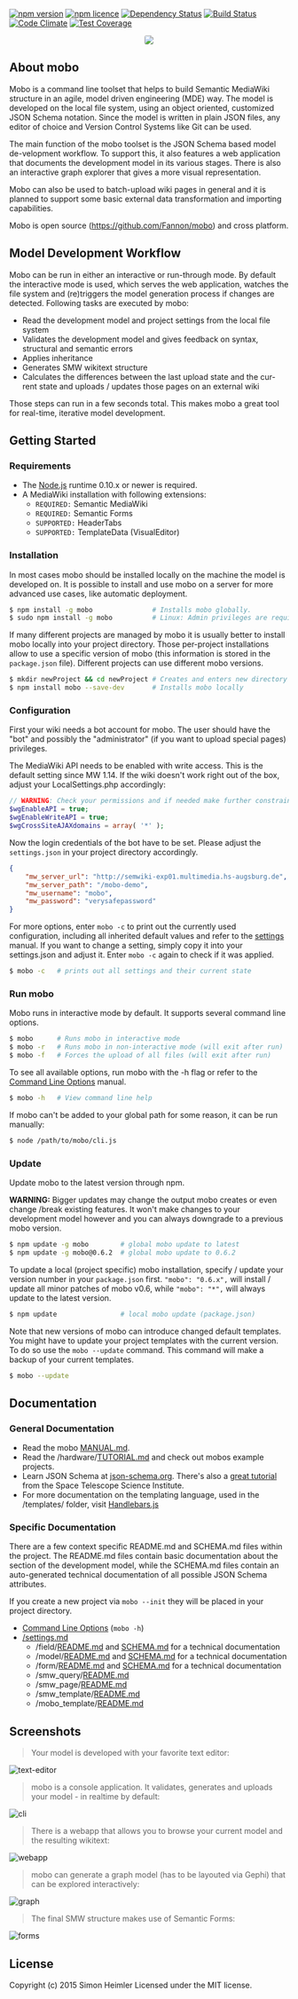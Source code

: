[![npm version](https://img.shields.io/npm/v/mobo.svg?style=flat)](https://www.npmjs.com/package/mobo)
[![npm licence](https://img.shields.io/npm/l/mobo.svg?style=flat)](https://github.com/Fannon/mobo/blob/master/LICENSE.txt)
[![Dependency Status](https://img.shields.io/david/Fannon/mobo.svg?style=flat)](https://david-dm.org/Fannon/mobo)
[![Build Status](https://img.shields.io/travis/Fannon/mobo.svg?style=flat)](http://travis-ci.org/Fannon/mobo)
[![Code Climate](https://codeclimate.com/github/Fannon/mobo/badges/gpa.svg)](https://codeclimate.com/github/Fannon/mobo)
[![Test Coverage](https://codeclimate.com/github/Fannon/mobo/badges/coverage.svg)](https://codeclimate.com/github/Fannon/mobo)

<p align="center">
    <img src ="http://fannon.de/p/mobo-intro/img/logo.png" style="border-radius: 3px;"/>
</p>

## About mobo
Mobo is a command line toolset that helps to build Semantic MediaWiki structure in an agile, model driven engineering (MDE) way. The model is developed on the local file system, using an object oriented, customized JSON Schema notation. Since the model is written in plain JSON files, any editor of choice and Version Control Systems like Git can be used.

The main function of the mobo toolset is the JSON Schema based model de-velopment workflow. To support this, it also features a web application that documents the development model in its various stages. There is also an interactive graph explorer that gives a more visual representation.

Mobo can also be used to batch-upload wiki pages in general and it is planned to support some basic external data transformation and importing capabilities.

Mobo is open source (https://github.com/Fannon/mobo) and cross platform.

## Model Development Workflow
Mobo can be run in either an interactive or run-through mode. By default the interactive mode is used, which serves the web application, watches the file system and (re)triggers the model generation process if changes are detected.
Following tasks are executed by mobo:

* Read the development model and project settings from the local file system
* Validates the development model and gives feedback on syntax, structural and semantic errors
* Applies inheritance
* Generates SMW wikitext structure
* Calculates the differences between the last upload state and the cur-rent state and uploads / updates those pages on an external wiki

Those steps can run in a few seconds total. This makes mobo a great tool for real-time, iterative model development.

## Getting Started
### Requirements
* The [Node.js](http://nodejs.org/) runtime 0.10.x or newer is required.
* A MediaWiki installation with following extensions:
  * `REQUIRED:` Semantic MediaWiki
  * `REQUIRED:` Semantic Forms
  * `SUPPORTED:` HeaderTabs
  * `SUPPORTED:`  TemplateData (VisualEditor)

### Installation
In most cases mobo should be installed locally on the machine the model is developed on. It is possible to install and use mobo on a server for more advanced use cases, like automatic deployment.

```sh
$ npm install -g mobo               # Installs mobo globally.
$ sudo npm install -g mobo          # Linux: Admin privileges are required
```

If many different projects are managed by mobo it is usually better to install mobo locally into your project directory. Those per-project installations allow to use a specific version of mobo (this information is stored in the `package.json` file). Different projects can use different mobo versions.
```sh
$ mkdir newProject && cd newProject # Creates and enters new directory
$ npm install mobo --save-dev       # Installs mobo locally
```

### Configuration
First your wiki needs a bot account for mobo. The user should have the "bot" and possibly the "administrator" (if you want to upload special pages) privileges.

The MediaWiki API needs to be enabled with write access. This is the default setting since MW 1.14. If the wiki doesn't work right out of the box, adjust your LocalSettings.php accordingly:

```php
// WARNING: Check your permissions and if needed make further constraints.
$wgEnableAPI = true;
$wgEnableWriteAPI = true;
$wgCrossSiteAJAXdomains = array( '*' );
```

Now the login credentials of the bot have to be set. Please adjust the `settings.json` in your project directory accordingly.

```json
{
    "mw_server_url": "http://semwiki-exp01.multimedia.hs-augsburg.de",
    "mw_server_path": "/mobo-demo",
    "mw_username": "mobo",
    "mw_password": "verysafepassword"
}
```

For more options, enter `mobo -c` to print out the currently used configuration, including all inherited default values and refer to the [settings](examples/init/settings.md) manual.
If you want to change a setting, simply copy it into your settings.json and adjust it. Enter `mobo -c` again to check if it was applied.

```sh
$ mobo -c   # prints out all settings and their current state
```

### Run mobo
Mobo runs in interactive mode by default. It supports several command line options.

```sh
$ mobo      # Runs mobo in interactive mode
$ mobo -r   # Runs mobo in non-interactive mode (will exit after run)
$ mobo -f   # Forces the upload of all files (will exit after run)
```

To see all available options, run mobo with the -h flag or refer to the [Command Line Options](cli.md) manual.

```sh
$ mobo -h   # View command line help
```

If mobo can't be added to your global path for some reason, it can be run manually:
```sh
$ node /path/to/mobo/cli.js
```

### Update
Update mobo to the latest version through npm.

**WARNING:** Bigger updates may change the output mobo creates or even change /break existing features. It won't make changes to your development model however and you can always downgrade to a previous mobo version.

```sh
$ npm update -g mobo        # global mobo update to latest
$ npm update -g mobo@0.6.2  # global mobo update to 0.6.2
```

To update a local (project specific) mobo installation, specify / update your version number in your `package.json` first. `"mobo": "0.6.x",` will install / update all minor patches of mobo v0.6, while `"mobo": "*",` will always update to the latest version.

```sh
$ npm update                # local mobo update (package.json)
```

Note that new versions of mobo can introduce changed default templates.
You might have to update your project templates with the current version.
To do so use the `mobo --update` command. This command will make a backup of your current templates.

```sh
$ mobo --update
```

## Documentation
### General Documentation
* Read the mobo [MANUAL.md](https://github.com/Fannon/mobo/blob/master/examples/init/MANUAL.md).
* Read the /hardware/[TUTORIAL.md](https://github.com/Fannon/mobo/blob/master/examples/hardware/TUTORIAL.md) and check out mobos example projects.
* Learn JSON Schema at [json-schema.org](http://json-schema.org/). There's also a [great tutorial](http://spacetelescope.github.io/understanding-json-schema/) from the Space Telescope Science Institute.
* For more documentation on the templating language, used in the /templates/ folder, visit [Handlebars.js](http://handlebarsjs.com/)

### Specific Documentation
There are a few context specific README.md and SCHEMA.md files within the project.
The README.md files contain basic documentation about the section of the development model,
while the SCHEMA.md files contain an auto-generated technical documentation of all possible JSON Schema attributes.

If you create a new project via `mobo --init` they will be placed in your project directory.

* [Command Line Options](lib/cli.md) (`mobo -h`)
* [/settings.md](examples/init/settings.md)
    * /field/[README.md](examples/init/field/README.md) and [SCHEMA.md](examples/init/field/SCHEMA.md) for a technical documentation
    * /model/[README.md](examples/init/model/README.md) and [SCHEMA.md](examples/init/model/SCHEMA.md) for a technical documentation
    * /form/[README.md](examples/init/form/README.md) and [SCHEMA.md](examples/init/form/SCHEMA.md) for a technical documentation
    * /smw_query/[README.md](examples/init/smw_query/README.md)
    * /smw_page/[README.md](examples/init/smw_page/README.md)
    * /smw_template/[README.md](examples/init/smw_template/README.md)
    * /mobo_template/[README.md](examples/init/templates/README.md)

## Screenshots
> Your model is developed with your favorite text editor:

![text-editor](http://up.fannon.de/img/mobo-intro-editor.png)

> mobo is a console application. It validates, generates and uploads your model - in realtime by default:

![cli](http://up.fannon.de/img/mobo-intro-run.gif)

> There is a webapp that allows you to browse your current model and the resulting wikitext:

![webapp](http://up.fannon.de/img/mobo-intro-viewer.gif)

> mobo can generate a graph model (has to be layouted via Gephi) that can be explored interactively:

![graph](http://up.fannon.de/img/mobo-intro-graphexplorer.gif)

> The final SMW structure makes use of Semantic Forms:

![forms](http://up.fannon.de/img/mobo-intro-sf.png)

## License
Copyright (c) 2015 Simon Heimler
Licensed under the MIT license.
